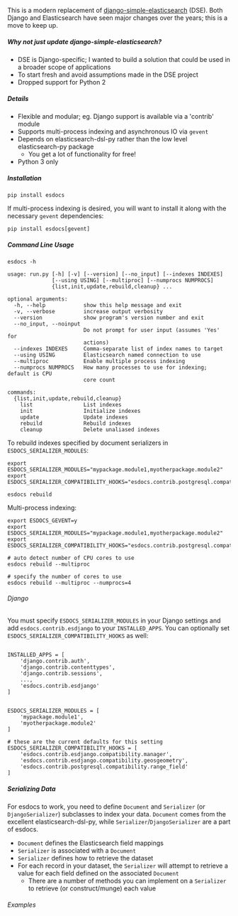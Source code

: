 This is a modern replacement of [django-simple-elasticsearch](https://github.com/jaddison/django-simple-elasticsearch/) (DSE). Both Django
and Elasticsearch have seen major changes over the years; this is a move to keep up.

##### Why not just update django-simple-elasticsearch?

* DSE is Django-specific; I wanted to build a solution that could be used in a broader scope of applications
* To start fresh and avoid assumptions made in the DSE project
* Dropped support for Python 2

##### Details

* Flexible and modular; eg. Django support is available via a 'contrib' module
* Supports multi-process indexing and asynchronous IO via `gevent`
* Depends on elasticsearch-dsl-py rather than the low level elasticsearch-py package
  * You get a lot of functionality for free!
* Python 3 only

##### Installation

```
pip install esdocs
```

If multi-process indexing is desired, you will want to install it along with the necessary `gevent` dependencies:

```
pip install esdocs[gevent]
```

##### Command Line Usage

```
esdocs -h

usage: run.py [-h] [-v] [--version] [--no_input] [--indexes INDEXES]
              [--using USING] [--multiproc] [--numprocs NUMPROCS]
              {list,init,update,rebuild,cleanup} ...

optional arguments:
  -h, --help            show this help message and exit
  -v, --verbose         increase output verbosity
  --version             show program's version number and exit
  --no_input, --noinput
                        Do not prompt for user input (assumes 'Yes' for
                        actions)
  --indexes INDEXES     Comma-separate list of index names to target
  --using USING         Elasticsearch named connection to use
  --multiproc           Enable multiple process indexing
  --numprocs NUMPROCS   How many processes to use for indexing; default is CPU
                        core count

commands:
  {list,init,update,rebuild,cleanup}
    list                List indexes
    init                Initialize indexes
    update              Update indexes
    rebuild             Rebuild indexes
    cleanup             Delete unaliased indexes
```

To rebuild indexes specified by document serializers in `ESDOCS_SERIALIZER_MODULES`:

```
export ESDOCS_SERIALIZER_MODULES="mypackage.module1,myotherpackage.module2"
export ESDOCS_SERIALIZER_COMPATIBILITY_HOOKS="esdocs.contrib.postgresql.compatibility.range_field"

esdocs rebuild
```

Multi-process indexing:
```
export ESDOCS_GEVENT=y
export ESDOCS_SERIALIZER_MODULES="mypackage.module1,myotherpackage.module2"
export ESDOCS_SERIALIZER_COMPATIBILITY_HOOKS="esdocs.contrib.postgresql.compatibility.range_field"

# auto detect number of CPU cores to use
esdocs rebuild --multiproc

# specify the number of cores to use
esdocs rebuild --multiproc --numprocs=4
```

###### Django

You must specify `ESDOCS_SERIALIZER_MODULES` in your Django settings and add `esdocs.contrib.esdjango` to your
`INSTALLED_APPS`. You can optionally set `ESDOCS_SERIALIZER_COMPATIBILITY_HOOKS` as well:

```

INSTALLED_APPS = [
    'django.contrib.auth',
    'django.contrib.contenttypes',
    'django.contrib.sessions',
    ...,
    'esdocs.contrib.esdjango'
]


ESDOCS_SERIALIZER_MODULES = [
    'mypackage.module1',
    'myotherpackage.module2'
]

# these are the current defaults for this setting
ESDOCS_SERIALIZER_COMPATIBILITY_HOOKS = [
    'esdocs.contrib.esdjango.compatibility.manager',
    'esdocs.contrib.esdjango.compatibility.geosgeometry',
    'esdocs.contrib.postgresql.compatibility.range_field'
]
```

##### Serializing Data

For esdocs to work, you need to define `Document` and `Serializer` (or `DjangoSerializer`) subclasses to index
your data. `Document` comes from the excellent elasticsearch-dsl-py, while `Serializer`/`DjangoSerializer` are
a part of esdocs.

* `Document` defines the Elasticsearch field mappings
* `Serializer` is associated with a `Document`
* `Serializer` defines how to retrieve the dataset
* For each record in your dataset, the `Serializer` will attempt to retrieve a value for each field defined on the associated `Document`
  * There are a number of methods you can implement on a `Serializer` to retrieve (or construct/munge) each value

###### Examples

```

```